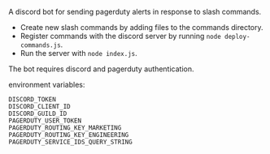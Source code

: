 A discord bot for sending pagerduty alerts in response to slash commands.

- Create new slash commands by adding files to the commands directory.
- Register commands with the discord server by running `node deploy-commands.js`.
- Run the server with `node index.js`. 

The bot requires discord and pagerduty authentication.

environment variables:
```
DISCORD_TOKEN
DISCORD_CLIENT_ID
DISCORD_GUILD_ID
PAGERDUTY_USER_TOKEN
PAGERDUTY_ROUTING_KEY_MARKETING
PAGERDUTY_ROUTING_KEY_ENGINEERING
PAGERDUTY_SERVICE_IDS_QUERY_STRING
```


